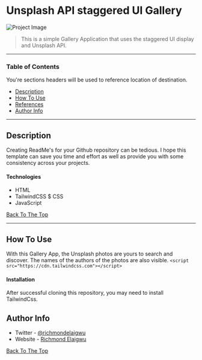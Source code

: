 # Unsplash API staggered UI Gallery

![Project Image](https://i.guim.co.uk/img/media/027f99e50af24acf75d5f1a881c9db8813b1c990/0_75_4928_2957/master/4928.jpg?width=1200&quality=85&auto=format&fit=max&s=851cf9952544cbbf8472dfc1b5305c5f)

> This is a simple Gallery Application that uses the staggered UI display and Unsplash API.

---

### Table of Contents
You're sections headers will be used to reference location of destination.

- [Description](#description)
- [How To Use](#how-to-use)
- [References](#references)
- [Author Info](#author-info)

---

## Description

Creating ReadMe's for your Github repository can be tedious.  I hope this template can save you time and effort as well as provide you with some consistency across your projects.

#### Technologies

- HTML
- TailwindCSS $ CSS
- JavaScript

[Back To The Top](#read-me-template)

---

## How To Use
With this Gallery App, the Unsplash photos are yours to search and discover. The names of the authors of the photos are also visible.
`<script src="https://cdn.tailwindcss.com"></script>`

#### Installation

After successful cloning this repository, you may need to install TailwindCss. 




## Author Info

- Twitter - [@richmondelaigwu](https://twitter.com/richmondelaigwu)
- Website - [Richmond Elaigwu](https://github.com/Sprof22)

[Back To The Top](#read-me-template)
